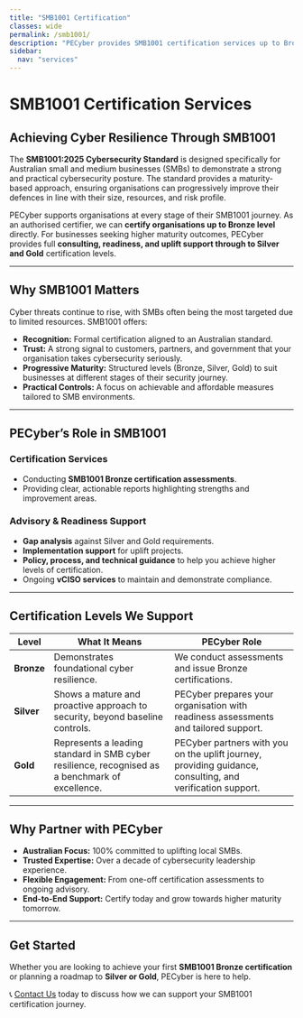 ```yaml
---
title: "SMB1001 Certification"
classes: wide
permalink: /smb1001/
description: "PECyber provides SMB1001 certification services up to Bronze, and supports organisations on their journey to Silver and Gold certification."
sidebar:
  nav: "services"
---
```


# SMB1001 Certification Services

## Achieving Cyber Resilience Through SMB1001  
The **SMB1001:2025 Cybersecurity Standard** is designed specifically for Australian small and medium businesses (SMBs) to demonstrate a strong and practical cybersecurity posture. The standard provides a maturity-based approach, ensuring organisations can progressively improve their defences in line with their size, resources, and risk profile.

PECyber supports organisations at every stage of their SMB1001 journey. As an authorised certifier, we can **certify organisations up to Bronze level** directly. For businesses seeking higher maturity outcomes, PECyber provides full **consulting, readiness, and uplift support through to Silver and Gold** certification levels.  

---

## Why SMB1001 Matters  
Cyber threats continue to rise, with SMBs often being the most targeted due to limited resources. SMB1001 offers:  

- **Recognition:** Formal certification aligned to an Australian standard.  
- **Trust:** A strong signal to customers, partners, and government that your organisation takes cybersecurity seriously.  
- **Progressive Maturity:** Structured levels (Bronze, Silver, Gold) to suit businesses at different stages of their security journey.  
- **Practical Controls:** A focus on achievable and affordable measures tailored to SMB environments.  

---

## PECyber’s Role in SMB1001  

### Certification Services  
- Conducting **SMB1001 Bronze certification assessments**.  
- Providing clear, actionable reports highlighting strengths and improvement areas.  

### Advisory & Readiness Support  
- **Gap analysis** against Silver and Gold requirements.  
- **Implementation support** for uplift projects.  
- **Policy, process, and technical guidance** to help you achieve higher levels of certification.  
- Ongoing **vCISO services** to maintain and demonstrate compliance.  

---

## Certification Levels We Support  

| Level | What It Means | PECyber Role |
|-------|---------------|--------------|
| **Bronze** | Demonstrates foundational cyber resilience. | We conduct assessments and issue Bronze certifications. |
| **Silver** | Shows a mature and proactive approach to security, beyond baseline controls. | PECyber prepares your organisation with readiness assessments and tailored support. |
| **Gold** | Represents a leading standard in SMB cyber resilience, recognised as a benchmark of excellence. | PECyber partners with you on the uplift journey, providing guidance, consulting, and verification support. |

---

## Why Partner with PECyber  
- **Australian Focus:** 100% committed to uplifting local SMBs.  
- **Trusted Expertise:** Over a decade of cybersecurity leadership experience.  
- **Flexible Engagement:** From one-off certification assessments to ongoing advisory.  
- **End-to-End Support:** Certify today and grow towards higher maturity tomorrow.  

---

## Get Started  
Whether you are looking to achieve your first **SMB1001 Bronze certification** or planning a roadmap to **Silver or Gold**, PECyber is here to help.  

📞 [Contact Us](/contact/) today to discuss how we can support your SMB1001 certification journey.  

